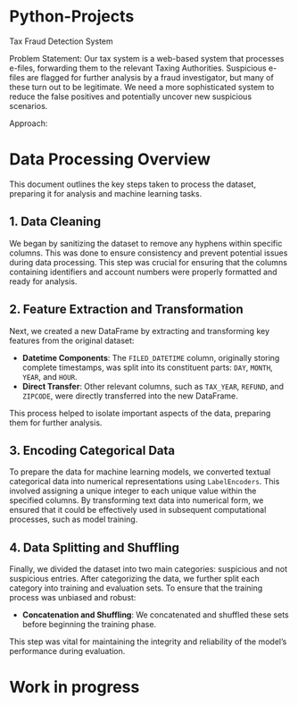 # Python-Projects

Tax Fraud Detection System

Problem Statement: Our tax system is a web-based system that processes e-files, forwarding them to the relevant Taxing Authorities. Suspicious e-files are flagged for further analysis by a fraud investigator, but many of these turn out to be legitimate. We need a more sophisticated system to reduce the false positives and potentially uncover new suspicious scenarios.

Approach: 
# Data Processing Overview

This document outlines the key steps taken to process the dataset, preparing it for analysis and machine learning tasks.

## 1. Data Cleaning
We began by sanitizing the dataset to remove any hyphens within specific columns. This was done to ensure consistency and prevent potential issues during data processing. This step was crucial for ensuring that the columns containing identifiers and account numbers were properly formatted and ready for analysis.

## 2. Feature Extraction and Transformation
Next, we created a new DataFrame by extracting and transforming key features from the original dataset:
- **Datetime Components**: The `FILED_DATETIME` column, originally storing complete timestamps, was split into its constituent parts: `DAY`, `MONTH`, `YEAR`, and `HOUR`.
- **Direct Transfer**: Other relevant columns, such as `TAX_YEAR`, `REFUND`, and `ZIPCODE`, were directly transferred into the new DataFrame.

This process helped to isolate important aspects of the data, preparing them for further analysis.

## 3. Encoding Categorical Data
To prepare the data for machine learning models, we converted textual categorical data into numerical representations using `LabelEncoders`. This involved assigning a unique integer to each unique value within the specified columns. By transforming text data into numerical form, we ensured that it could be effectively used in subsequent computational processes, such as model training.

## 4. Data Splitting and Shuffling
Finally, we divided the dataset into two main categories: suspicious and not suspicious entries. After categorizing the data, we further split each category into training and evaluation sets. To ensure that the training process was unbiased and robust:
- **Concatenation and Shuffling**: We concatenated and shuffled these sets before beginning the training phase.

This step was vital for maintaining the integrity and reliability of the model’s performance during evaluation.

# Work in progress
